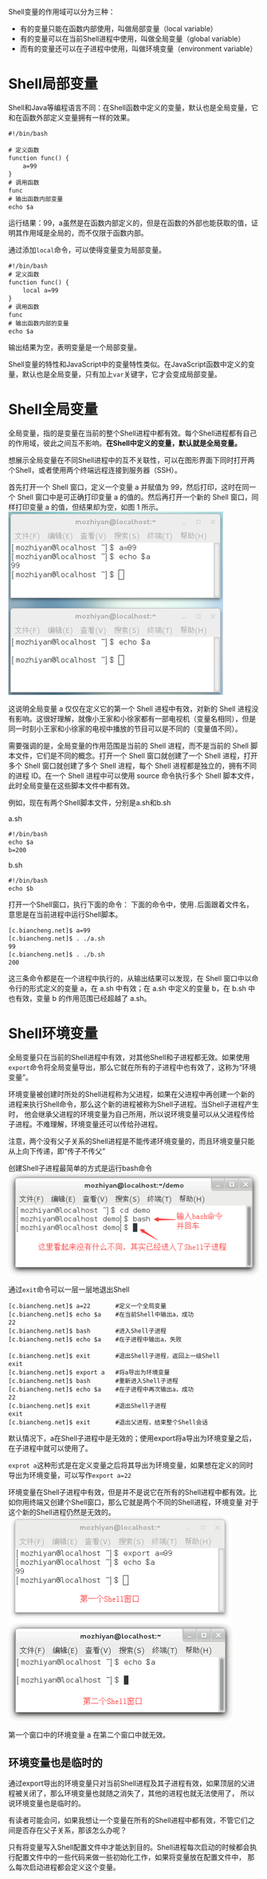 Shell变量的作用域可以分为三种：
+ 有的变量只能在函数内部使用，叫做局部变量（local variable）
+ 有的变量可以在当前Shell进程中使用，叫做全局变量（global variable）
+ 而有的变量还可以在子进程中使用，叫做环境变量（environment variable）

# Shell局部变量
Shell和Java等编程语言不同：在Shell函数中定义的变量，默认也是全局变量，它和在函数外部定义变量拥有一样的效果。
```shell
#!/bin/bash

# 定义函数
function func() {
    a=99
}
# 调用函数
func
# 输出函数内部变量
echo $a
```
运行结果：99，a虽然是在函数内部定义的，但是在函数的外部也能获取的值，证明其作用域是全局的，而不仅限于函数内部。

通过添加`local`命令，可以使得变量变为局部变量。
```shell
#!/bin/bash
# 定义函数
function func() {
    local a=99
}
# 调用函数
func
# 输出函数内部的变量
echo $a
```
输出结果为空，表明变量是一个局部变量。

Shell变量的特性和JavaScript中的变量特性类似。在JavaScript函数中定义的变量，默认也是全局变量，只有加上`var`关键字，它才会变成局部变量。
# Shell全局变量
全局变量，指的是变量在当前的整个Shell进程中都有效。每个Shell进程都有自己的作用域，彼此之间互不影响。**在Shell中定义的变量，默认就是全局变量。**

想展示全局变量在不同Shell进程中的互不关联性，可以在图形界面下同时打开两个Shell，或者使用两个终端远程连接到服务器（SSH）。

首先打开一个 Shell 窗口，定义一个变量 a 并赋值为 99，然后打印，这时在同一个 Shell 窗口中是可正确打印变量 a 的值的。然后再打开一个新的 Shell 窗口，同样打印变量 a 的值，但结果却为空，如图 1 所示。
![img.png](img.png)

这说明全局变量 a 仅仅在定义它的第一个 Shell 进程中有效，对新的 Shell 进程没有影响。这很好理解，就像小王家和小徐家都有一部电视机（变量名相同），但是同一时刻小王家和小徐家的电视中播放的节目可以是不同的（变量值不同）。

需要强调的是，全局变量的作用范围是当前的 Shell 进程，而不是当前的 Shell 脚本文件，它们是不同的概念。打开一个 Shell 窗口就创建了一个 Shell 进程，打开多个 Shell 窗口就创建了多个 Shell 进程，每个 Shell 进程都是独立的，拥有不同的进程 ID。在一个 Shell 进程中可以使用 source 命令执行多个 Shell 脚本文件，此时全局变量在这些脚本文件中都有效。

例如，现在有两个Shell脚本文件，分别是a.sh和b.sh

a.sh
```shell
#!/bin/bash
echo $a
b=200
```
b.sh
```shell
#!/bin/bash
echo $b
```
打开一个Shell窗口，执行下面的命令：
下面的命令中，使用`.`后面跟着文件名，意思是在当前进程中运行Shell脚本。
```shell
[c.biancheng.net]$ a=99
[c.biancheng.net]$ . ./a.sh
99
[c.biancheng.net]$ . ./b.sh
200
```
这三条命令都是在一个进程中执行的，从输出结果可以发现，在 Shell 窗口中以命令行的形式定义的变量 a，在 a.sh 中有效；在 a.sh 中定义的变量 b，在 b.sh 中也有效，变量 b 的作用范围已经超越了 a.sh。

# Shell环境变量
全局变量只在当前的Shell进程中有效，对其他Shell和子进程都无效。如果使用`export`命令将全局变量导出，那么它就在所有的子进程中也有效了，这称为“环境变量”。  

环境变量被创建时所处的Shell进程称为父进程，如果在父进程中再创建一个新的进程来执行Shell命令，那么这个新的进程被称为Shell子进程。当Shell子进程产生时，
他会继承父进程的环境变量为自己所用，所以说环境变量可以从父进程传给子进程。不难理解，环境变量还可以传给孙进程。  

注意，两个没有父子关系的Shell进程是不能传递环境变量的，而且环境变量只能从上向下传递，即“传子不传父”

创建Shell子进程最简单的方式是运行bash命令
![img_1.png](img_1.png)

通过`exit`命令可以一层一层地退出Shell

```shell
[c.biancheng.net]$ a=22       #定义一个全局变量
[c.biancheng.net]$ echo $a    #在当前Shell中输出a，成功
22
[c.biancheng.net]$ bash       #进入Shell子进程
[c.biancheng.net]$ echo $a    #在子进程中输出a，失败

[c.biancheng.net]$ exit       #退出Shell子进程，返回上一级Shell
exit
[c.biancheng.net]$ export a   #将a导出为环境变量
[c.biancheng.net]$ bash       #重新进入Shell子进程
[c.biancheng.net]$ echo $a    #在子进程中再次输出a，成功
22
[c.biancheng.net]$ exit       #退出Shell子进程
exit
[c.biancheng.net]$ exit       #退出父进程，结束整个Shell会话
```
默认情况下，a在Shell子进程中是无效的；使用export将a导出为环境变量之后，在子进程中就可以使用了。

`exprot a`这种形式是在定义变量之后将其导出为环境变量，如果想在定义的同时导出为环境变量，可以写作`export a=22`

环境变量在Shell子进程中有效，但是并不是说它在所有的Shell进程中都有效。比如你用终端又创建个Shell窗口，那么它就是两个不同的Shell进程，环境变量
对于这个新的Shell进程仍然是无效的。
![img_2.png](img_2.png)

第一个窗口中的环境变量 a 在第二个窗口中就无效。

## 环境变量也是临时的
通过export导出的环境变量只对当前Shell进程及其子进程有效，如果顶层的父进程被关闭了，那么环境变量也就随之消失了，其他的进程也就无法使用了，
所以说环境变量也是临时的。

有读者可能会问，如果我想让一个变量在所有的Shell进程中都有效，不管它们之间是否存在父子关系，那该怎么办呢？

只有将变量写入Shell配置文件中才能达到目的。Shell进程每次启动的时候都会执行配置文件中的一些代码来做一些初始化工作，如果将变量放在配置文件中，
那么每次启动进程都会定义这个变量。